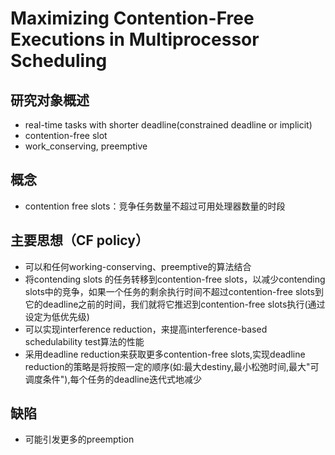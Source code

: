 # Maximizing Contention-Free Executions in Multiprocessor Scheduling

## 研究对象概述

- real-time tasks with shorter deadline(constrained deadline or implicit)
- contention-free slot
- work_conserving, preemptive

## 概念

- contention free slots：竞争任务数量不超过可用处理器数量的时段

## 主要思想（CF policy）

- 可以和任何working-conserving、preemptive的算法结合
- 将contending slots 的任务转移到contention-free slots，以减少contending slots中的竞争，如果一个任务的剩余执行时间不超过contention-free slots到它的deadline之前的时间，我们就将它推迟到contention-free slots执行(通过设定为低优先级)
- 可以实现interference reduction，来提高interference-based schedulability test算法的性能
- 采用deadline reduction来获取更多contention-free slots,实现deadline reduction的策略是将按照一定的顺序(如:最大destiny,最小松弛时间,最大"可调度条件"),每个任务的deadline迭代式地减少

## 缺陷

- 可能引发更多的preemption
